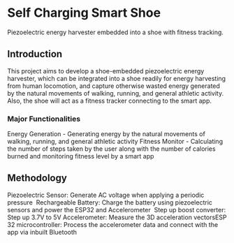 # Self Charging Smart Shoe
Piezoelectric energy harvester embedded into a shoe with fitness tracking.

## Introduction
This project aims to develop a shoe-embedded piezoelectric energy harvester, which can be integrated into a shoe readily for energy harvesting from human locomotion, and capture otherwise wasted energy generated by the natural movements of walking, running, and general athletic activity. ​
Also, the shoe will act as a fitness tracker connecting to the smart app.

### Major Functionalities
Energy Generation - Generating energy by the natural movements of walking, running, and general athletic activity
Fitness Monitor - Calculating the number of steps taken by the user along with the number of calories burned and monitoring fitness level by a smart app

## Methodology
Piezoelectric Sensor:      Generate AC voltage when applying a periodic pressure ​
Rechargeable Battery:      Charge the battery using piezoelectric sensors and power the ESP32 and Accelerometer ​
Step up boost converter:   Step up 3.7V to 5V​
Accelerometer:             Measure the 3D acceleration vectors​
ESP 32 microcontroller:    Process the  accelerometer data and connect with the app via inbuilt Bluetooth
